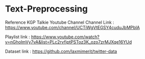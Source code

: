 # Text-Preprocessing

Reference KGP Talkie Youtube Channel
Channel Link : https://www.youtube.com/channel/UCTiWgVtEGSY4cuduJbMPblA

Playlist link : https://www.youtube.com/watch?v=nGholmVy7vA&list=PLc2rvfiptPSToz3K_ozo7zrMJXqe16YUd

Dataset link : https://github.com/laxmimerit/twitter-data
